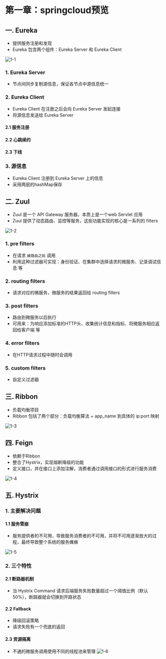 # 第一章：springcloud预览

## 一. Eureka
* 提供服务注册和发现
* Eureka 包含两个组件：Eureka Server 和 Eureka Client

![1-1](https://s2.ax1x.com/2020/03/01/3ghT9P.md.png)

### 1. Eureka Server
* 节点间同步复制源信息，保证各节点中源信息统一

### 2. Eureka Client
* Eureka Client 在注册之后会向 Eureka Server 发起连接
* 将源信息发送给 Eureka Server

#### 2.1 服务注册
#### 2.2 心跳续约
#### 2.3 下线

### 3. 源信息
* Eureka Client 注册到 Eureka Server 上的信息
* 采用两层的hashMap保存

## 二. Zuul
* Zuul 是一个 API Gateway 服务器，本质上是一个web Servlet 应用
* Zuul 提供了动态路由、监控等服务，这些功能实现的核心是一系列的 filters

![1-2](https://s2.ax1x.com/2020/03/01/3g5kxf.md.png)

### 1. pre filters
* 在请求 `被路由之前` 调用
* 利用这种过滤器可实现：身份验证、在集群中选择请求的微服务、记录调试信息 等

### 2. routing filters
* 请求对应的微服务，微服务的结果返回给 routing filters

### 3. post filters
* 路由到微服务以后执行
* 可用来：为响应添加标准的HTTP头、收集统计信息和指标、将微服务相应返回给客户端 等

### 4. error filters
* 在HTTP请求过程中随时会调用

### 5. custom filters
* 自定义过滤器

## 三. Ribbon
* 负载均衡项目
* Ribbon 包括了两个部分：负载均衡算法 + app_name 到具体的 ip:port 映射

![1-3](https://s2.ax1x.com/2020/03/01/3gH1Df.md.png)

## 四. Feign
* 依赖于Ribbon
* 整合了Hystrix，实现熔断降级的功能
* 定义接口，并在接口上添加注解，消费者通过调用接口的形式进行服务消费

![1-4](https://s2.ax1x.com/2020/03/01/3gH2G9.md.png)

## 五. Hystrix
### 1. 主要解决问题

#### 1.1 服务雪崩

* 服务提供者的不可用，导致服务消费者的不可用，并将不可用逐渐放大的过程，最终导致整个系统的服务瘫痪

![1-5](https://s2.ax1x.com/2020/03/01/3gqkkD.md.png)

### 2. 三个特性

#### 2.1 断路器机制
* 当 Hystrix Command 请求后端服务失败数量超过一个阈值比例（默认50%），断路器就会切换到开路状态

#### 2.2 Fallback
* 降级回滚策略
* 请求失败有一个兜底的返回

#### 2.3 资源隔离
* 不通的微服务调用使用不同的线程池来管理
![1-6](https://s2.ax1x.com/2020/03/01/3gLDqP.md.png)





<ad/>
<comment/>